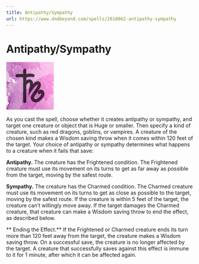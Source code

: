 ```yaml
---
title: Antipathy/Sympathy
url: https://www.dndbeyond.com/spells/2618862-antipathy-sympathy
---
```


# Antipathy/Sympathy

![Antipathy/Sympathy](antipathy-sympathy.png)

As you cast the spell, choose whether it creates antipathy or sympathy, and target one creature or object that is Huge or smaller. Then specify a kind of creature, such as red dragons, goblins, or vampires. A creature of the chosen kind makes a Wisdom saving throw when it comes within 120 feet of the target. Your choice of antipathy or sympathy determines what happens to a creature when it fails that save:

**Antipathy.** The creature has the Frightened condition. The Frightened creature must use its movement on its turns to get as far away as possible from the target, moving by the safest route.

**Sympathy.** The creature has the Charmed condition. The Charmed creature must use its movement on its turns to get as close as possible to the target, moving by the safest route. If the creature is within 5 feet of the target, the creature can’t willingly move away. If the target damages the Charmed creature, that creature can make a Wisdom saving throw to end the effect, as described below.

** Ending the Effect.** If the Frightened or Charmed creature ends its turn more than 120 feet away from the target, the creature makes a Wisdom saving throw. On a successful save, the creature is no longer affected by the target. A creature that successfully saves against this effect is immune to it for 1 minute, after which it can be affected again.